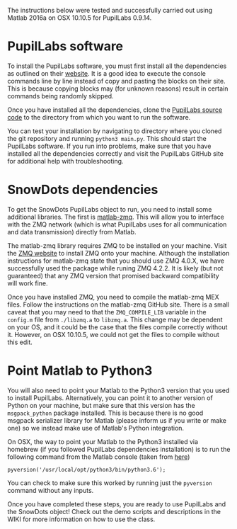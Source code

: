 The instructions below were tested and successfully carried out using Matlab 2016a on OSX 10.10.5 for PupilLabs 0.9.14.
# PupilLabs software

To install the PupilLabs software, you must first install all the dependencies as outlined on their [website](https://docs.pupil-labs.com/#macos-dependencies). It is a good idea to execute the console commands line by line instead of copy and pasting the blocks on their site. This is because copying blocks may (for unknown reasons) result in certain commands being randomly skipped.

Once you have installed all the dependencies, clone the [PupilLabs source code](https://github.com/pupil-labs/pupil) to the directory from which you want to run the software.

You can test your installation by navigating to directory where you cloned the git repository and running `python3 main.py`. This should start the PupilLabs software. If you run into problems, make sure that you have installed all the dependencies correctly and visit the PupilLabs GitHub site for additional help with troubleshooting.

# SnowDots dependencies
To get the SnowDots PupilLabs object to run, you need to install some additional libraries. The first is [matlab-zmq](https://github.com/fagg/matlab-zmq). This will allow you to interface with the ZMQ network (which is what PupilLabs uses for all communication and data transmission) directly from Matlab. 

The matlab-zmq library requires ZMQ to be installed on your machine. Visit the [ZMQ website](http://zeromq.org/intro:get-the-software) to install ZMQ onto your machine. Although the installation instructions for matlab-zmq state that you should use ZMQ 4.0.X, we have successfully used the package while runing ZMQ 4.2.2. It is likely (but not guaranteed) that any ZMQ version that promised backward compatibility will work fine.

Once you have installed ZMQ, you need to compile the matlab-zmq MEX files. Follow the instructions on the matlab-zmq GitHub site. There is a small caveat that you may need to that the `ZMQ_COMPILE_LIB` variable in the `config.m` file from `./libzmq.a` to `libzmq.a`. This change may be dependent on your OS, and it could be the case that the files compile correctly without it. However, on OSX 10.10.5, we could not get the files to compile without this edit.

# Point Matlab to Python3
You will also need to point your Matlab to the Python3 version that you used to install PupilLabs. Alternatively, you can point it to another version of Python on your machine, but make sure that this version has the `msgpack_python` package installed. This is because there is no good msgpack serializer library for Matlab (please inform us if you write or make one) so we instead make use of Matlab's Python integration. 

On OSX, the way to point your Matlab to the Python3 installed via homebrew (if you followed PupilLabs dependencies installation) is to run the following command from the Matlab console (taken from [here](https://erikreinertsen.com/python3-in-matlab/))

```
pyversion('/usr/local/opt/python3/bin/python3.6');
```

You can check to make sure this worked by running just the `pyversion` command without any inputs.

Once you have completed these steps, you are ready to use PupilLabs and the SnowDots object! Check out the demo scripts and descriptions in the WIKI for more information on how to use the class.

